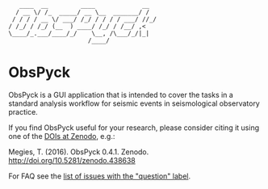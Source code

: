        ____  __         ____             __
      / __ \/ /_  _____/ __ \__  _______/ /
     / / / / __ \/ ___/ /_/ / / / / ___/ //_/
    / /_/ / /_/ (__  ) ____/ /_/ / /__/ ,<
    \____/_.___/____/_/    \__, /\___/_/|_|
                          /____/

ObsPyck
=======

ObsPyck is a GUI application that is intended to cover the tasks in a standard analysis workflow for seismic events in seismological observatory practice.

If you find ObsPyck useful for your research, please consider citing it using one of the [DOIs at Zenodo](https://zenodo.org/search?page=1&size=20&q=obspyck), e.g.:

Megies, T. (2016). ObsPyck 0.4.1. Zenodo. http://doi.org/10.5281/zenodo.438638

For FAQ see the [list of issues with the "question" label](https://github.com/megies/obspyck/issues?q=is%3Aissue+label%3Aquestion+).

